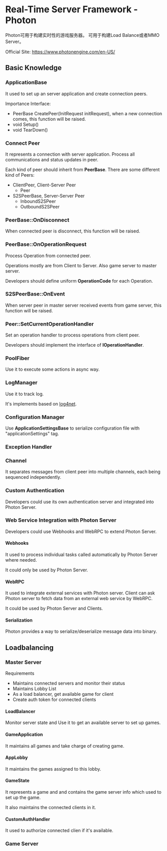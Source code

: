 # Real-Time Server Framework - Photon

Photon可用于构建实时性的游戏服务器。
可用于构建Load Balance或者MMO Server。

Official Site: https://www.photonengine.com/en-US/
<!-- more -->

## Basic Knowledge

### ApplicationBase
It used to set up an server application 
and create connection peers.

Importance Interface:
- PeerBase CreatePeer(InitRequest initRequest), 
when a new connection comes, this function will be raised.
- void Setup()
- void TearDown()

### Connect Peer
It represents a connection with server application.
Process all communications and status updates in peer.

Each kind of peer should inherit from **PeerBase**.
There are some different kind of Peers:
- ClientPeer, Client-Server Peer
    + Peer
- S2SPeerBase, Server-Server Peer
    + InboundS2SPeer
    + OutboundS2SPeer

### PeerBase::OnDisconnect
When connected peer is disconnect, this function will be raised.

### PeerBase::OnOperationRequest
Process Operation from connected peer.

Operations mostly are from Client to Server.
Also game server to master server.

Developers should define uniform **OperationCode** for each Operation.

### S2SPeerBase::OnEvent
When server peer in master server received events from game server, 
this function will be raised.

### Peer::SetCurrentOperationHandler
Set an operation handler to process operations from client peer.

Developers should implement the interface of **IOperationHandler**.

### PoolFiber
Use it to execute some actions in async way.

### LogManager
Use it to track log.

It's implements based on [log4net](https://logging.apache.org/log4net/).

### Configuration Manager
Use **ApplicationSettingsBase** to serialize configuration file 
with "applicationSettings" tag.

### Exception Handler

### Channel
It separates messages from client peer into multiple channels, 
each being sequenced independently. 

### Custom Authentication
Developers could use its own authentication server 
and integrated into Photon Server.

### Web Service Integration with Photon Server

Developers could use Webhooks and WebRPC to extend Photon Server.

#### Webhooks
It used to process individual tasks called automatically 
by Photon Server where needed.

It could only be used by Photon Server.

#### WebRPC
It used to integrate external services with Photon server. 
Client can ask Photon server to fetch data 
from an external web service by WebRPC.

It could be used by Photon Server and Clients.

#### Serialization
Photon provides a way to serialize/deserialize message data into binary.

## Loadbalancing

### Master Server

Requirements
- Maintains connected servers and monitor their status
- Maintains Lobby List
- As a load balancer, get available game for client
- Create auth token for connected clients

#### LoadBalancer
Monitor server state and Use it to get an available server to set up games.

#### GameApplication
It maintains all games and take charge of creating game.

#### AppLobby
It maintains the games assigned to this lobby.

#### GameState
It represents a game and and contains the game server info 
which used to set up the game.

It also maintains the connected clients in it.

#### CustomAuthHandler
It used to authorize connected clien if it's available.

### Game Server







